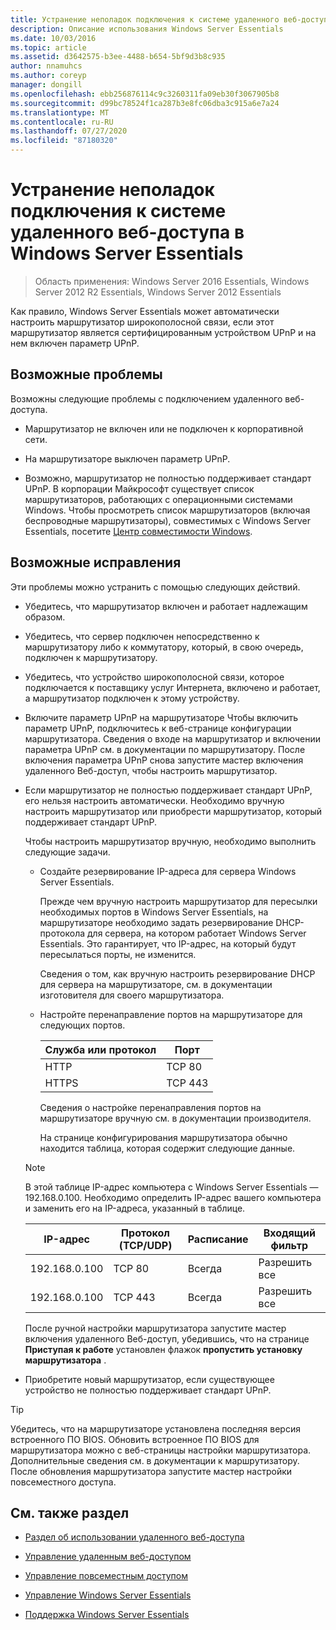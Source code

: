 ```yaml
---
title: Устранение неполадок подключения к системе удаленного веб-доступа в Windows Server Essentials
description: Описание использования Windows Server Essentials
ms.date: 10/03/2016
ms.topic: article
ms.assetid: d3642575-b3ee-4488-b654-5bf9d3b8c935
author: nnamuhcs
ms.author: coreyp
manager: dongill
ms.openlocfilehash: ebb256876114c9c3260311fa09eb30f3067905b8
ms.sourcegitcommit: d99bc78524f1ca287b3e8fc06dba3c915a6e7a24
ms.translationtype: MT
ms.contentlocale: ru-RU
ms.lasthandoff: 07/27/2020
ms.locfileid: "87180320"
---
```

# <a name="troubleshoot-remote-web-access-connectivity-in-windows-server-essentials"></a>Устранение неполадок подключения к системе удаленного веб-доступа в Windows Server Essentials

>Область применения: Windows Server 2016 Essentials, Windows Server 2012 R2 Essentials, Windows Server 2012 Essentials

 Как правило, Windows Server Essentials может автоматически настроить маршрутизатор широкополосной связи, если этот маршрутизатор является сертифицированным устройством UPnP и на нем включен параметр UPnP.

## <a name="possible-issues"></a>Возможные проблемы
 Возможны следующие проблемы с подключением удаленного веб-доступа.

-   Маршрутизатор не включен или не подключен к корпоративной сети.

-   На маршрутизаторе выключен параметр UPnP.

-   Возможно, маршрутизатор не полностью поддерживает стандарт UPnP. В корпорации Майкрософт существует список маршрутизаторов, работающих с операционными системами Windows. Чтобы просмотреть список маршрутизаторов (включая беспроводные маршрутизаторы), совместимых с Windows Server Essentials, посетите [Центр совместимости Windows](https://www.microsoft.com/windows/compatibility/CompatCenter/Home).

## <a name="possible-fixes"></a>Возможные исправления
 Эти проблемы можно устранить с помощью следующих действий.

- Убедитесь, что маршрутизатор включен и работает надлежащим образом.

- Убедитесь, что сервер подключен непосредственно к маршрутизатору либо к коммутатору, который, в свою очередь, подключен к маршрутизатору.

- Убедитесь, что устройство широкополосной связи, которое подключается к поставщику услуг Интернета, включено и работает, а маршрутизатор подключен к этому устройству.

- Включите параметр UPnP на маршрутизаторе Чтобы включить параметр UPnP, подключитесь к веб-странице конфигурации маршрутизатора. Сведения о входе на маршрутизатор и включении параметра UPnP см. в документации по маршрутизатору. После включения параметра UPnP снова запустите мастер включения удаленного Веб-доступ, чтобы настроить маршрутизатор.

- Если маршрутизатор не полностью поддерживает стандарт UPnP, его нельзя настроить автоматически. Необходимо вручную настроить маршрутизатор или приобрести маршрутизатор, который поддерживает стандарт UPnP.

   Чтобы настроить маршрутизатор вручную, необходимо выполнить следующие задачи.

  - Создайте резервирование IP-адреса для сервера Windows Server Essentials.

     Прежде чем вручную настроить маршрутизатор для пересылки необходимых портов в Windows Server Essentials, на маршрутизаторе необходимо задать резервирование DHCP-протокола для сервера, на котором работает Windows Server Essentials. Это гарантирует, что IP-адрес, на который будут пересылаться порты, не изменится.

     Сведения о том, как вручную настроить резервирование DHCP для сервера на маршрутизаторе, см. в документации изготовителя для своего маршрутизатора.

  - Настройте перенаправление портов на маршрутизаторе для следующих портов.

    |Служба или протокол|Порт|
    |-------------------------|----------|
    |HTTP|TCP 80|
    |HTTPS|TCP 443|

    Сведения о настройке перенаправления портов на маршрутизаторе вручную см. в документации производителя.

    На странице конфигурирования маршрутизатора обычно находится таблица, которая содержит следующие данные.

  > [!NOTE]
  >  В этой таблице IP-адрес компьютера с Windows Server Essentials — 192.168.0.100. Необходимо определить IP-адрес вашего компьютера и заменить его на IP-адреса, указанный в таблице.

  |IP-адрес|Протокол (TCP/UDP)|Расписание|Входящий фильтр|
  |----------------|---------------------------|--------------|--------------------|
  |192.168.0.100|TCP 80|Всегда|Разрешить все|
  |192.168.0.100|TCP 443|Всегда|Разрешить все|

   После ручной настройки маршрутизатора запустите мастер включения удаленного Веб-доступ, убедившись, что на странице **Приступая к работе** установлен флажок **пропустить установку маршрутизатора** .

- Приобретите новый маршрутизатор, если существующее устройство не полностью поддерживает стандарт UPnP.

> [!TIP]
>  Убедитесь, что на маршрутизаторе установлена последняя версия встроенного ПО BIOS. Обновить встроенное ПО BIOS для маршрутизатора можно с веб-страницы настройки маршрутизатора. Дополнительные сведения см. в документации к маршрутизатору. После обновления маршрутизатора запустите мастер настройки повсеместного доступа.

## <a name="see-also"></a>См. также раздел

-   [Раздел об использовании удаленного веб-доступа](../use/Use-Remote-Web-Access-in-Windows-Server-Essentials.md)

-   [Управление удаленным веб-доступом](../manage/Manage-Remote-Web-Access-in-Windows-Server-Essentials.md)

-   [Управление повсеместным доступом](../manage/Manage-Anywhere-Access-in-Windows-Server-Essentials.md)

-   [Управление Windows Server Essentials](../manage/Manage-Windows-Server-Essentials.md)

-   [Поддержка Windows Server Essentials](../support/Support-Windows-Server-Essentials.md)

